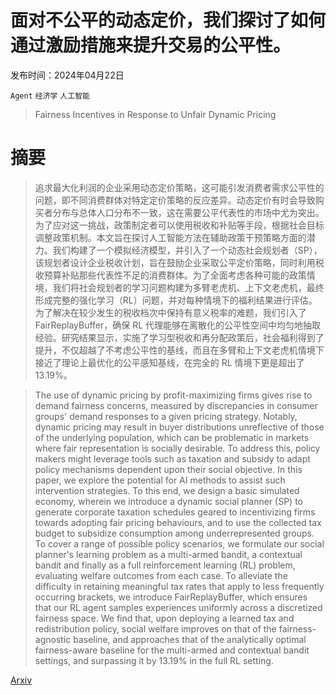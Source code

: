 # 面对不公平的动态定价，我们探讨了如何通过激励措施来提升交易的公平性。

发布时间：2024年04月22日

`Agent` `经济学` `人工智能`

> Fairness Incentives in Response to Unfair Dynamic Pricing

# 摘要

> 追求最大化利润的企业采用动态定价策略，这可能引发消费者需求公平性的问题，即不同消费群体对特定定价策略的反应差异。动态定价有时会导致购买者分布与总体人口分布不一致，这在需要公平代表性的市场中尤为突出。为了应对这一挑战，政策制定者可以使用税收和补贴等手段，根据社会目标调整政策机制。本文旨在探讨人工智能方法在辅助政策干预策略方面的潜力。我们构建了一个模拟经济模型，并引入了一个动态社会规划者（SP），该规划者设计企业税收计划，旨在鼓励企业采取公平定价策略，同时利用税收预算补贴那些代表性不足的消费群体。为了全面考虑各种可能的政策情境，我们将社会规划者的学习问题构建为多臂老虎机、上下文老虎机，最终形成完整的强化学习（RL）问题，并对每种情境下的福利结果进行评估。为了解决在较少发生的税收档次中保持有意义税率的难题，我们引入了 FairReplayBuffer，确保 RL 代理能够在离散化的公平性空间中均匀地抽取经验。研究结果显示，实施了学习型税收和再分配政策后，社会福利得到了提升，不仅超越了不考虑公平性的基线，而且在多臂和上下文老虎机情境下接近了理论上最优化的公平感知基线，在完全的 RL 情境下更是超出了 13.19%。

> The use of dynamic pricing by profit-maximizing firms gives rise to demand fairness concerns, measured by discrepancies in consumer groups' demand responses to a given pricing strategy. Notably, dynamic pricing may result in buyer distributions unreflective of those of the underlying population, which can be problematic in markets where fair representation is socially desirable. To address this, policy makers might leverage tools such as taxation and subsidy to adapt policy mechanisms dependent upon their social objective. In this paper, we explore the potential for AI methods to assist such intervention strategies. To this end, we design a basic simulated economy, wherein we introduce a dynamic social planner (SP) to generate corporate taxation schedules geared to incentivizing firms towards adopting fair pricing behaviours, and to use the collected tax budget to subsidize consumption among underrepresented groups. To cover a range of possible policy scenarios, we formulate our social planner's learning problem as a multi-armed bandit, a contextual bandit and finally as a full reinforcement learning (RL) problem, evaluating welfare outcomes from each case. To alleviate the difficulty in retaining meaningful tax rates that apply to less frequently occurring brackets, we introduce FairReplayBuffer, which ensures that our RL agent samples experiences uniformly across a discretized fairness space. We find that, upon deploying a learned tax and redistribution policy, social welfare improves on that of the fairness-agnostic baseline, and approaches that of the analytically optimal fairness-aware baseline for the multi-armed and contextual bandit settings, and surpassing it by 13.19% in the full RL setting.

[Arxiv](https://arxiv.org/abs/2404.14620)